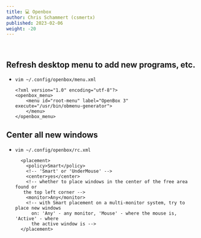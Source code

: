```yaml
---
title: 💻 Openbox
author: Chris Schammert (csmertx)
published: 2023-02-06
weight: -20
---
```


<br />

## Refresh desktop menu to add new programs, etc.

- ```vim ~/.config/openbox/menu.xml```

    ```
    <?xml version="1.0" encoding="utf-8"?>
    <openbox_menu>
        <menu id="root-menu" label="OpenBox 3" execute="/usr/bin/obmenu-generator">
        </menu>
    </openbox_menu>
    ```

## Center all new windows
 
 - ```vim ~/.config/openbox/rc.xml```

    ```
      <placement>
        <policy>Smart</policy>
        <!-- 'Smart' or 'UnderMouse' -->
        <center>yes</center>
        <!-- whether to place windows in the center of the free area found or
       the top left corner -->
        <monitor>Any</monitor>
        <!-- with Smart placement on a multi-monitor system, try to place new windows
          on: 'Any' - any monitor, 'Mouse' - where the mouse is, 'Active' - where
          the active window is -->
      </placement>
    ``` 
